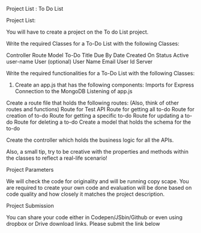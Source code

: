 Project List :
To Do List

Project List:

You will have to create a project on the To do List project.

Write the required Classes for a To-Do List with the following Classes:

Controller
Route
Model
    To-Do
        Title
        Due By Date
        Created On
        Status
        Active
        user-name
    User (optional)
        User Name
        Email
        User Id
Server


Write the required functionalities for a To-Do List with the following Classes:

1. Create an app.js that has the following components:
Imports for Express
Connection to the MongoDB
Listening of app.js

Create a route file that holds the following routes: (Also, think of other routes and functions)
    Route for Test API
    Route for getting all to-do
    Route for creation of to-do
    Route for getting a specific to-do
    Route for updating a to-do
    Route for deleting a to-do
Create a model that holds the schema for the to-do

Create the controller which holds the business logic for all the APIs.

Also, a small tip, try to be creative with the properties and methods within the classes to reflect a real-life scenario!

Project Parameters

We will check the code for originality and will be running copy scape. You are required to create your own code and evaluation will be done based on code quality and how closely it matches the project description.

Project Submission

You can share your code either in Codepen/JSbin/Github or even using dropbox or Drive download links. Please submit the link below